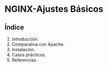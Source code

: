 # NGINX-Ajustes Básicos

## Índice
1. Introducción.
2. Comparativa con Apache.
3. Instalación.
4. Casos prácticos.
5. Referencias.
